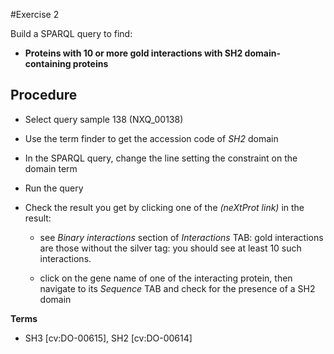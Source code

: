 #Exercise 2

Build a SPARQL query to find:

* **Proteins with 10 or more gold interactions with SH2 domain-containing proteins**

## Procedure

* Select query sample 138 (NXQ_00138)

* Use the term finder to get the accession code of *SH2* domain
* In the SPARQL query, change the line setting the constraint on the domain term

* Run the query

* Check the result you get by clicking one of the *(neXtProt link)* in the result:

  * see *Binary interactions* section of *Interactions* TAB: gold interactions are those without the silver tag: you should see at least 10 such interactions.
  
  * click on the gene name of one of the interacting protein, then navigate to its *Sequence* TAB and check for the presence of a SH2 domain

**Terms**

* SH3 [cv:DO-00615], SH2 [cv:DO-00614]

